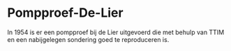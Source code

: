 # Pompproef-De-Lier
In 1954 is er een pompproef bij de Lier uitgevoerd die met behulp van TTIM en een nabijgelegen sondering goed te reproduceren is.
